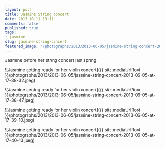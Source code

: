 ```yaml
---
layout: post
title: Jasmine String Concert
date: 2013-10-11 13:11
comments: false
published: true
tags:
- jasmine
slug: jasmine-string-concert
featured_image: "/photographs/2013/2013-06-05/jasmine-string-concert-2013-06-05-at-17-38-32.jpeg"
---
```

Jasmine before her string concert last spring.

![Jasmine getting ready for her violin concert]({{ site.mediaUrlRoot }}/photographs/2013/2013-06-05/jasmine-string-concert-2013-06-05-at-17-38-32.jpeg)

![Jasmine getting ready for her violin concert]({{ site.mediaUrlRoot }}/photographs/2013/2013-06-05/jasmine-string-concert-2013-06-05-at-17-38-47.jpeg)

![Jasmine getting ready for her violin concert]({{ site.mediaUrlRoot }}/photographs/2013/2013-06-05/jasmine-string-concert-2013-06-05-at-17-39-10.jpeg)

![Jasmine getting ready for her violin concert]({{ site.mediaUrlRoot }}/photographs/2013/2013-06-05/jasmine-string-concert-2013-06-05-at-17-40-13.jpeg)

